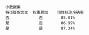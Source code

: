     小数据集
    特征提取优化  权重累加    词性标注准确率
    否             否        85.81%
    是             否        86.99%
    是             是        87.34%
